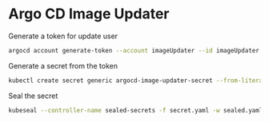 # Argo CD Image Updater

Generate a token for update user

```bash
argocd account generate-token --account imageUpdater --id imageUpdater
```

Generate a secret from the token

```bash
kubectl create secret generic argocd-image-updater-secret --from-literal=argocd.token=<token> -n argocd-image-updater --dry-run=client -o yaml > plain-secret.yaml
```

Seal the secret

```bash
kubeseal --controller-name sealed-secrets -f secret.yaml -w sealed.yaml
```
